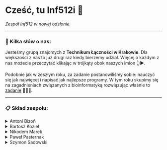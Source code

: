 # Cześć, tu Inf512i 👋

*Zespół Inf512 w nowej odsłonie.*

---

### 📢 Kilka słów o nas:

Jesteśmy grupą znajomych z **Technikum Łączności w Krakowie**. Dla większości z nas to już drugi raz kiedy bierzemy udział. Więcej o każdym z nas możecie przeczytać klikając w trójkąty obok naszych imion 👆▶.

Podobnie jak w zeszłym roku, za zadanie postanowiliśmy sobie: nauczyć się jak najwięcej i napisać jak najlepsze programy. W tym roku skupimy się na zagadnieniach związanych z bioinformatyką rozwiązując właśnie to [zadanie](https://science-cup.pl/wp-content/uploads/2022/11/MSC3_2022_Bioinformatyka.pdf) 👨‍💻🧬.

---

### 📋 Skład zespołu:

<details><summary>Antoni Bizoń</summary>
</details>
 
<details><summary>Bartosz Kozieł</summary>
</details>
 
<details><summary>Nikodem Marek</summary>
</details>
 
<details><summary>Paweł Pasternak</summary>
</details>
 
<details><summary>Szymon Sadowski</summary>
</details>
